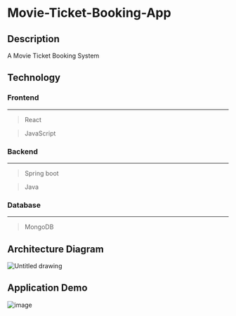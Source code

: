 # Movie-Ticket-Booking-App
## Description
A Movie Ticket Booking System
## Technology

### Frontend
---
> React

> JavaScript
### Backend
---
> Spring boot

> Java
### Database
---
> MongoDB
## Architecture Diagram
![Untitled drawing](https://github.com/Kaiwei0323/Movie-Ticket-Booking-App/assets/91507316/dadb37c8-def1-4afa-9449-09d09b2b2b17)
## Application Demo
![image](https://github.com/Kaiwei0323/Movie-Ticket-Booking-App/assets/91507316/db418966-ce98-401b-8b0b-a6bb4a490950)


